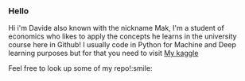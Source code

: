 ### Hello
<p>
Hi i'm Davide also known with the nickname Mak, I'm a student of economics who likes to apply the concepts he learns in the university course here in Github!
I usually code in Python for Machine and Deep learning purposes but for that you need to visit <a href="https://www.kaggle.com/davidemattioli">My kaggle</a>
</p>
Feel free to look up some of my repo!:smile:

